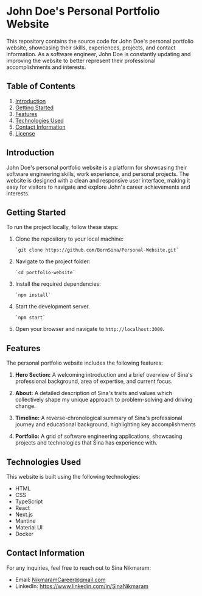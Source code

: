 # John Doe's Personal Portfolio Website

This repository contains the source code for John Doe's personal portfolio website, showcasing their skills, experiences, projects, and contact information. As a software engineer, John Doe is constantly updating and improving the website to better represent their professional accomplishments and interests.

## Table of Contents

1. [Introduction](#introduction)
2. [Getting Started](#getting-started)
3. [Features](#features)
4. [Technologies Used](#technologies-used)
5. [Contact Information](#contact-information)
6. [License](#license)

## Introduction

John Doe's personal portfolio website is a platform for showcasing their software engineering skills, work experience, and personal projects. The website is designed with a clean and responsive user interface, making it easy for visitors to navigate and explore John's career achievements and interests.

## Getting Started

To run the project locally, follow these steps:

1.  Clone the repository to your local machine:

        `git clone https://github.com/BornSina/Personal-Website.git`

2.  Navigate to the project folder:

        `cd portfolio-website`

3.  Install the required dependencies:

        `npm install`

4.  Start the development server.

        `npm start`

5.  Open your browser and navigate to `http://localhost:3000`.

## Features

The personal portfolio website includes the following features:

1. **Hero Section:** A welcoming introduction and a brief overview of Sina's professional background, area of expertise, and current focus.

2. **About:** A detailed description of Sina's traits and values which collectively shape my unique approach to problem-solving and driving change.

3. **Timeline:** A reverse-chronological summary of Sina's professional journey and educational background, highlighting key accomplishments

4. **Portfolio:** A grid of software engineering applications, showcasing projects and technologies that Sina has experience with.

## Technologies Used

This website is built using the following technologies:

- HTML
- CSS
- TypeScript
- React
- Next.js
- Mantine
- Material UI
- Docker

## Contact Information

For any inquiries, feel free to reach out to Sina Nikmaram:

- Email: NikmaramCareer@gmail.com
- LinkedIn: https://www.linkedin.com/in/SinaNikmaram
